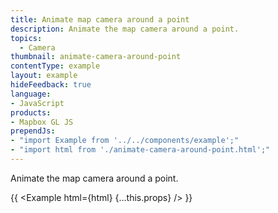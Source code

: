 ```yaml
---
title: Animate map camera around a point
description: Animate the map camera around a point.
topics:
  - Camera
thumbnail: animate-camera-around-point
contentType: example
layout: example
hideFeedback: true
language:
- JavaScript
products:
- Mapbox GL JS
prependJs:
- "import Example from '../../components/example';"
- "import html from './animate-camera-around-point.html';"
---
```


Animate the map camera around a point.

{{ <Example html={html} {...this.props} /> }}
